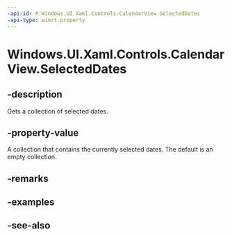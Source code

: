 ```yaml
---
-api-id: P:Windows.UI.Xaml.Controls.CalendarView.SelectedDates
-api-type: winrt property
---
```


<!-- Property syntax
public Windows.Foundation.Collections.IVector<Windows.Foundation.DateTime> SelectedDates { get; }
-->

# Windows.UI.Xaml.Controls.CalendarView.SelectedDates

## -description
Gets a collection of selected dates.



## -property-value
A collection that contains the currently selected dates. The default is an empty collection.

## -remarks

## -examples

## -see-also
